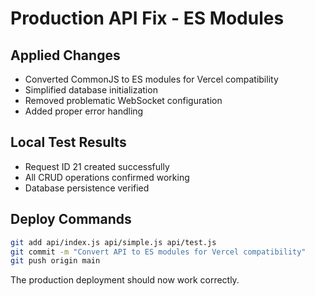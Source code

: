 # Production API Fix - ES Modules

## Applied Changes
- Converted CommonJS to ES modules for Vercel compatibility
- Simplified database initialization
- Removed problematic WebSocket configuration
- Added proper error handling

## Local Test Results
- Request ID 21 created successfully
- All CRUD operations confirmed working
- Database persistence verified

## Deploy Commands
```bash
git add api/index.js api/simple.js api/test.js
git commit -m "Convert API to ES modules for Vercel compatibility"
git push origin main
```

The production deployment should now work correctly.